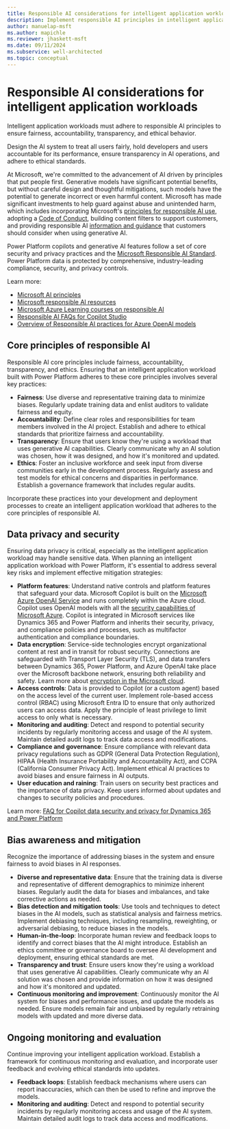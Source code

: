 ```yaml
---
title: Responsible AI considerations for intelligent application workloads
description: Implement responsible AI principles in intelligent application workloads to ensure fairness, accountability, transparency, and ethical behavior while protecting data privacy.
author: manuelap-msft
ms.author: mapichle
ms.reviewer: jhaskett-msft
ms.date: 09/11/2024
ms.subservice: well-architected
ms.topic: conceptual
---
```


# Responsible AI considerations for intelligent application workloads

Intelligent application workloads must adhere to responsible AI principles to ensure fairness, accountability, transparency, and ethical behavior.

Design the AI system to treat all users fairly, hold developers and users accountable for its performance, ensure transparency in AI operations, and adhere to ethical standards.

At Microsoft, we're committed to the advancement of AI driven by principles that put people first. Generative models have significant potential benefits, but without careful design and thoughtful mitigations, such models have the potential to generate incorrect or even harmful content. Microsoft has made significant investments to help guard against abuse and unintended harm, which includes incorporating Microsoft's [principles for responsible AI use](https://www.microsoft.com/ai/responsible-ai?activetab=pivot1:primaryr6), adopting a [Code of Conduct](/legal/cognitive-services/openai/code-of-conduct?context=/azure/ai-services/openai/context/context), building content filters to support customers, and providing responsible AI [information and guidance](/legal/cognitive-services/openai/transparency-note?context=%2Fazure%2Fai-services%2Fopenai%2Fcontext%2Fcontext&tabs=image) that customers should consider when using generative AI. 

Power Platform copilots and generative AI features follow a set of core security and privacy practices and the [Microsoft Responsible AI Standard](https://www.microsoft.com/ai/principles-and-approach). Power Platform data is protected by comprehensive, industry-leading compliance, security, and privacy controls.

Learn more:

- [Microsoft AI principles](https://www.microsoft.com/ai/responsible-ai)
- [Microsoft responsible AI resources](https://www.microsoft.com/ai/responsible-ai-resources)
- [Microsoft Azure Learning courses on responsible AI](/training/paths/responsible-ai-business-principles/)
- [Responsible AI FAQs for Copilot Studio](/microsoft-copilot-studio/responsible-ai-overview)
- [Overview of Responsible AI practices for Azure OpenAI models](/legal/cognitive-services/openai/overview)

## Core principles of responsible AI

Responsible AI core principles include fairness, accountability, transparency, and ethics. Ensuring that an intelligent application workload built with Power Platform adheres to these core principles involves several key practices:

- **Fairness**: Use diverse and representative training data to minimize biases. Regularly update training data and enlist auditors to validate fairness and equity.
- **Accountability**: Define clear roles and responsibilities for team members involved in the AI project. Establish and adhere to ethical standards that prioritize fairness and accountability.
- **Transparency**: Ensure that users know they're using a workload that uses generative AI capabilities. Clearly communicate why an AI solution was chosen, how it was designed, and how it's monitored and updated.
- **Ethics**: Foster an inclusive workforce and seek input from diverse communities early in the development process. Regularly assess and test models for ethical concerns and disparities in performance. Establish a governance framework that includes regular audits.

Incorporate these practices into your development and deployment processes to create an intelligent application workload that adheres to the core principles of responsible AI.

## Data privacy and security

Ensuring data privacy is critical, especially as the intelligent application workload may handle sensitive data. When planning an intelligent application workload with Power Platform, it's essential to address several key risks and implement effective mitigation strategies:

- **Platform features**: Understand native controls and platform features that safeguard your data. Microsoft Copilot is built on the [Microsoft Azure OpenAI Service](/azure/cognitive-services/openai/overview) and runs completely within the Azure cloud. Copilot uses OpenAI models with all the [security capabilities of Microsoft Azure](/azure/security/fundamentals/overview). Copilot is integrated in Microsoft services like Dynamics 365 and Power Platform and inherits their security, privacy, and compliance policies and processes, such as multifactor authentication and compliance boundaries.
- **Data encryption**:  Service-side technologies encrypt organizational content at rest and in transit for robust security. Connections are safeguarded with Transport Layer Security (TLS), and data transfers between Dynamics 365, Power Platform, and Azure OpenAI take place over the Microsoft backbone network, ensuring both reliability and safety. Learn more about [encryption in the Microsoft cloud](/purview/office-365-encryption-in-the-microsoft-cloud-overview).
- **Access controls**: Data is provided to Copilot (or a custom agent) based on the access level of the current user. Implement role-based access control (RBAC) using Microsoft Entra ID to ensure that only authorized users can access data. Apply the principle of least privilege to limit access to only what is necessary.
- **Monitoring and auditing**: Detect and respond to potential security incidents by regularly monitoring access and usage of the AI system. Maintain detailed audit logs to track data access and modifications.
- **Compliance and governance**: Ensure compliance with relevant data privacy regulations such as GDPR (General Data Protection Regulation), HIPAA (Health Insurance Portability and Accountability Act), and CCPA (California Consumer Privacy Act). Implement ethical AI practices to avoid biases and ensure fairness in AI outputs.
- **User education and raining**: Train users on security best practices and the importance of data privacy. Keep users informed about updates and changes to security policies and procedures.

Learn more: [FAQ for Copilot data security and privacy for Dynamics 365 and Power Platform](/power-platform/faqs-copilot-data-security-privacy)

## Bias awareness and mitigation

Recognize the importance of addressing biases in the system and ensure fairness to avoid biases in AI responses.

- **Diverse and representative data**: Ensure that the training data is diverse and representative of different demographics to minimize inherent biases. Regularly audit the data for biases and imbalances, and take corrective actions as needed.
- **Bias detection and mitigation tools**: Use tools and techniques to detect biases in the AI models, such as statistical analysis and fairness metrics. Implement debiasing techniques, including resampling, reweighting, or adversarial debiasing, to reduce biases in the models.
- **Human-in-the-loop**: Incorporate human review and feedback loops to identify and correct biases that the AI might introduce. Establish an ethics committee or governance board to oversee AI development and deployment, ensuring ethical standards are met.
- **Transparency and trust**: Ensure users know they're using a workload that uses generative AI capabilities. Clearly communicate why an AI solution was chosen and provide information on how it was designed and how it's monitored and updated.
- **Continuous monitoring and improvement**: Continuously monitor the AI system for biases and performance issues, and update the models as needed. Ensure models remain fair and unbiased by regularly retraining models with updated and more diverse data.

## Ongoing monitoring and evaluation

Continue improving your intelligent application workload. Establish a framework for continuous monitoring and evaluation, and incorporate user feedback and evolving ethical standards into updates.

- **Feedback loops**: Establish feedback mechanisms where users can report inaccuracies, which can then be used to refine and improve the models.
- **Monitoring and auditing**: Detect and respond to potential security incidents by regularly monitoring access and usage of the AI system. Maintain detailed audit logs to track data access and modifications.

